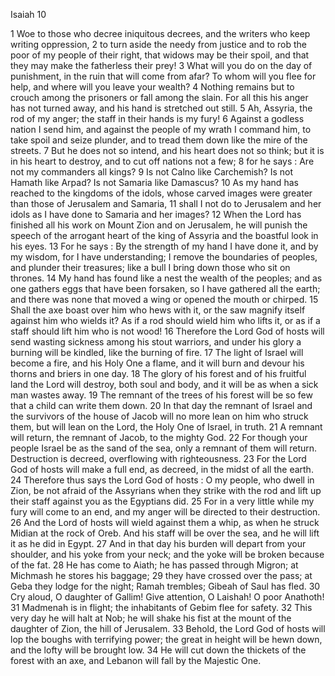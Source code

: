 Isaiah 10

1	Woe to those who decree iniquitous decrees, and the writers who keep writing oppression,
2	to turn aside the needy from justice and to rob the poor of my people of their right, that widows may be their spoil, and that they may make the fatherless their prey!
3	What will you do on the day of punishment, in the ruin that will come from afar? To whom will you flee for help, and where will you leave your wealth?
4	Nothing remains but to crouch among the prisoners or fall among the slain. For all this his anger has not turned away, and his hand is stretched out still.
5	Ah, Assyria, the rod of my anger; the staff in their hands is my fury!
6	Against a godless nation I send him, and against the people of my wrath I command him, to take spoil and seize plunder, and to tread them down like the mire of the streets.
7	But he does not so intend, and his heart does not so think; but it is in his heart to destroy, and to cut off nations not a few;
8	for he says : Are not my commanders all kings?
9	Is not Calno like Carchemish? Is not Hamath like Arpad? Is not Samaria like Damascus?
10	As my hand has reached to the kingdoms of the idols, whose carved images were greater than those of Jerusalem and Samaria,
11	shall I not do to Jerusalem and her idols as I have done to Samaria and her images?
12	When the Lord has finished all his work on Mount Zion and on Jerusalem, he will punish the speech of the arrogant heart of the king of Assyria and the boastful look in his eyes.
13	For he says : By the strength of my hand I have done it, and by my wisdom, for I have understanding; I remove the boundaries of peoples, and plunder their treasures; like a bull I bring down those who sit on thrones.
14	My hand has found like a nest the wealth of the peoples; and as one gathers eggs that have been forsaken, so I have gathered all the earth; and there was none that moved a wing or opened the mouth or chirped.
15	Shall the axe boast over him who hews with it, or the saw magnify itself against him who wields it? As if a rod should wield him who lifts it, or as if a staff should lift him who is not wood!
16	Therefore the Lord God of hosts will send wasting sickness among his stout warriors, and under his glory a burning will be kindled, like the burning of fire.
17	The light of Israel will become a fire, and his Holy One a flame, and it will burn and devour his thorns and briers in one day.
18	The glory of his forest and of his fruitful land the Lord will destroy, both soul and body, and it will be as when a sick man wastes away.
19	The remnant of the trees of his forest will be so few that a child can write them down.
20	In that day the remnant of Israel and the survivors of the house of Jacob will no more lean on him who struck them, but will lean on the Lord, the Holy One of Israel, in truth.
21	A remnant will return, the remnant of Jacob, to the mighty God.
22	For though your people Israel be as the sand of the sea, only a remnant of them will return. Destruction is decreed, overflowing with righteousness.
23	For the Lord God of hosts will make a full end, as decreed, in the midst of all the earth.
24	Therefore thus says the Lord God of hosts : O my people, who dwell in Zion, be not afraid of the Assyrians when they strike with the rod and lift up their staff against you as the Egyptians did.
25	For in a very little while my fury will come to an end, and my anger will be directed to their destruction.
26	And the Lord of hosts will wield against them a whip, as when he struck Midian at the rock of Oreb. And his staff will be over the sea, and he will lift it as he did in Egypt.
27	And in that day his burden will depart from your shoulder, and his yoke from your neck; and the yoke will be broken because of the fat.
28	He has come to Aiath; he has passed through Migron; at Michmash he stores his baggage;
29	they have crossed over the pass; at Geba they lodge for the night; Ramah trembles; Gibeah of Saul has fled.
30	Cry aloud, O daughter of Gallim! Give attention, O Laishah! O poor Anathoth!
31	Madmenah is in flight; the inhabitants of Gebim flee for safety.
32	This very day he will halt at Nob; he will shake his fist at the mount of the daughter of Zion, the hill of Jerusalem.
33	Behold, the Lord God of hosts will lop the boughs with terrifying power; the great in height will be hewn down, and the lofty will be brought low.
34	He will cut down the thickets of the forest with an axe, and Lebanon will fall by the Majestic One.

